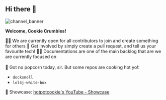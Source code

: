## Hi there 👋
![channel_banner](https://user-images.githubusercontent.com/70483046/137577746-f6de7ecd-323f-437b-b1be-73b0b8398ed0.png)



**Welcome, Cookie Crumbles!**

🙋‍♀️ We are currently open for all contributors to join and create something for others 
🌈 Get involved by simply create a pull request, and tell us your favourite tech! 
👩‍💻 Documentations are one of the main backlog that are we are currently focused on<br><br>
🍿 Got no popcorn today, sir. But some repos are cooking hot yo!:
- ```docksmoll```
- ```lol4j-white-box```

<html><p>🌱 Showcase: <a href="https://youtube.com/playlist?list=PLcMxarn0lcOkfmxSUOfh7ZDuZDWJfD5_3" target="_blank" rel="noopener noreferrer">hotpotcookie's YouTube - Showcase</a</p><html>
